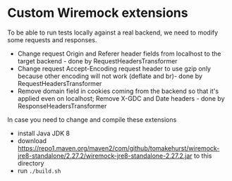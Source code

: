 # Custom Wiremock extensions

To be able to run tests locally against a real backend, we need to modify some requests and responses.

-   Change request Origin and Referer header fields from localhost to the target backend - done by RequestHeadersTransformer
-   Change request Accept-Encoding request header to use gzip only because other encoding will not work (deflate and br)- done by RequestHeadersTransformer
-   Remove domain field in cookies coming from the backend so that it's applied even on localhost; Remove X-GDC and Date headers - done by ResponseHeadersTransformer

In case you need to change and compile these extensions

-   install Java JDK 8
-   download https://repo1.maven.org/maven2/com/github/tomakehurst/wiremock-jre8-standalone/2.27.2/wiremock-jre8-standalone-2.27.2.jar to this directory
-   run `./build.sh`
